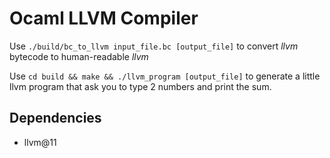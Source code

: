 # Ocaml LLVM Compiler

Use `./build/bc_to_llvm input_file.bc [output_file]` to convert *llvm* bytecode to human-readable *llvm*


Use `cd build && make && ./llvm_program [output_file]` to generate a little llvm program that ask you
to type 2 numbers and print the sum.

## Dependencies
+ llvm@11